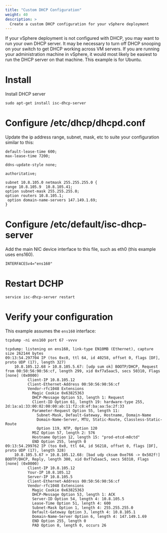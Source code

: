 ```yaml
---
title: "Custom DHCP Configuration"
weight: 40
description: >
  Create a custom DHCP configuration for your vSphere deployment
---
```


If your vSphere deployment is not configured with DHCP, you may want to run your own DHCP server.
It may be necessary to turn off DHCP snooping on your switch to get DHCP working across VM servers.
If you are running your administration machine in vSphere, it would most likely be easiest to run the DHCP server on that machine.
This example is for Ubuntu.
 
# Install
Install DHCP server
```
sudo apt-get install isc-dhcp-server
```
 
# Configure /etc/dhcp/dhcpd.conf

Update the ip address range, subnet, mask, etc to suite your configuration similar to this:

```
default-lease-time 600;
max-lease-time 7200;
 
ddns-update-style none;
 
authoritative;
 
subnet 10.8.105.0 netmask 255.255.255.0 {
range 10.8.105.9  10.8.105.41;
option subnet-mask 255.255.255.0;
option routers 10.8.105.1;
 option domain-name-servers 147.149.1.69;
}
```
 
# Configure /etc/default/isc-dhcp-server

Add the main NIC device interface to this file, such as eth0 (this example uses ens160).
 
```
INTERFACESv4="ens160"
```
 
# Restart DCHP

```
service isc-dhcp-server restart
```
 
# Verify your configuration

This example assumes the `ens160` interface:
```
tcpdump -ni ens160 port 67 -vvvv
 
tcpdump: listening on ens160, link-type EN10MB (Ethernet), capture size 262144 bytes
09:13:54.297704 IP (tos 0xc0, ttl 64, id 40258, offset 0, flags [DF], proto UDP (17), length 327)
    10.8.105.12.68 > 10.8.105.5.67: [udp sum ok] BOOTP/DHCP, Request from 00:50:56:90:56:cf, length 299, xid 0xf7a5aac5, secs 50310, Flags [none] (0x0000)
          Client-IP 10.8.105.12
          Client-Ethernet-Address 00:50:56:90:56:cf
          Vendor-rfc1048 Extensions
            Magic Cookie 0x63825363
            DHCP-Message Option 53, length 1: Request
            Client-ID Option 61, length 19: hardware-type 255, 2d:1a:a1:33:00:02:00:00:ab:11:f2:c8:ef:ba:aa:5a:2f:33
            Parameter-Request Option 55, length 11:
              Subnet-Mask, Default-Gateway, Hostname, Domain-Name
              Domain-Name-Server, MTU, Static-Route, Classless-Static-Route
              Option 119, NTP, Option 120
            MSZ Option 57, length 2: 576
            Hostname Option 12, length 15: "prod-etcd-m8ctd"
            END Option 255, length 0
09:13:54.299762 IP (tos 0x0, ttl 64, id 56218, offset 0, flags [DF], proto UDP (17), length 328)
    10.8.105.5.67 > 10.8.105.12.68: [bad udp cksum 0xe766 -> 0x502f!] BOOTP/DHCP, Reply, length 300, xid 0xf7a5aac5, secs 50310, Flags [none] (0x0000)
          Client-IP 10.8.105.12
          Your-IP 10.8.105.12
          Server-IP 10.8.105.5
          Client-Ethernet-Address 00:50:56:90:56:cf
          Vendor-rfc1048 Extensions
            Magic Cookie 0x63825363
            DHCP-Message Option 53, length 1: ACK
            Server-ID Option 54, length 4: 10.8.105.5
            Lease-Time Option 51, length 4: 600
            Subnet-Mask Option 1, length 4: 255.255.255.0
            Default-Gateway Option 3, length 4: 10.8.105.1
            Domain-Name-Server Option 6, length 4: 147.149.1.69
            END Option 255, length 0
            PAD Option 0, length 0, occurs 26
```
 
